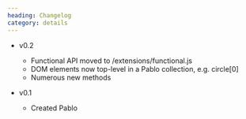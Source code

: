 ```yaml
--- 
heading: Changelog
category: details
---
```

* v0.2
    - Functional API moved to /extensions/functional.js
    - DOM elements now top-level in a Pablo collection, e.g. circle[0]
    - Numerous new methods

* v0.1
    - Created Pablo
